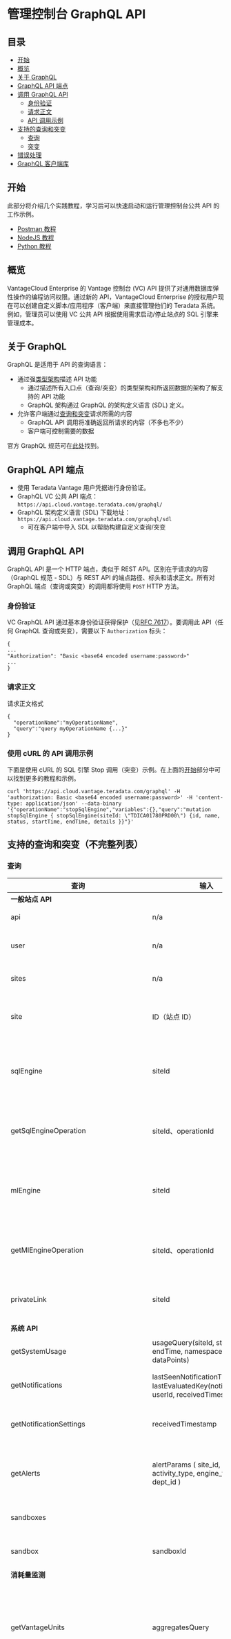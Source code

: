 管理控制台 GraphQL API
======================

目录
----

-   [开始](#Getting-Started)
-   [概览](#概览)
-   [关于 GraphQL](#About-Graphql)
-   [GraphQL API 端点](#The-GraphQL-API-Endpoint)
-   [调用 GraphQL API](#Calling-the-GraphQL-API)
    -   [身份验证](#身份验证)
    -   [请求正文](#Request-Body)
    -   [API 调用示例](#Example-API-Call)
-   [支持的查询和突变](#Supported-Queries-and-Mutations)
    -   [查询](#查询)
    -   [突变](#突变)
-   [错误处理](#Error-Handling)
-   [GraphQL 客户端库](#GraphQL-Client-Libraries)

开始
----

此部分将介绍几个实践教程，学习后可以快速启动和运行管理控制台公共 API 的工作示例。

-   [Postman 教程](./appendix/postman/tutorial.md)
-   [NodeJS 教程](./appendix/nodejs/tutorial.md)
-   [Python 教程](./appendix/python/tutorial.md)

概览
----

VantageCloud Enterprise 的 Vantage 控制台 (VC) API 提供了对通用数据库弹性操作的编程访问权限。通过新的 API，VantageCloud Enterprise 的授权用户现在可以创建自定义脚本/应用程序（客户端）来直接管理他们的 Teradata 系统。例如，管理员可以使用 VC 公共 API 根据使用需求启动/停止站点的 SQL 引擎来管理成本。

关于 GraphQL
------------

GraphQL 是适用于 API 的查询语言：

-   通过强[类型架构](https://graphql.org/learn/schema/)描述 API 功能
    -   通过描述所有入口点（查询/突变）的类型架构和所返回数据的架构了解支持的 API 功能
    -   GraphQL 架构通过 GraphQL 的架构定义语言 (SDL) 定义。
-   允许客户端通过[查询和突变](https://graphql.org/learn/queries/)请求所需的内容
    -   GraphQL API 调用将准确返回所请求的内容（不多也不少）
    -   客户端可控制需要的数据

官方 GraphQL 规范可在[此处](https://graphql.github.io/graphql-spec/June2018/)找到。

GraphQL API 端点
----------------

-   使用 Teradata Vantage 用户凭据进行身份验证。
-   GraphQL VC 公共 API 端点：`https://api.cloud.vantage.teradata.com/graphql/`
-   GraphQL 架构定义语言 (SDL) 下载地址：`https://api.cloud.vantage.teradata.com/graphql/sdl`
    -   可在客户端中导入 SDL 以帮助构建自定义查询/突变

调用 GraphQL API
----------------

GraphQL API 是一个 HTTP 端点，类似于 REST API。区别在于请求的内容（GraphQL 规范 - SDL）与 REST API 的端点路径、标头和请求正文。所有对 GraphQL 端点（查询或突变）的调用都将使用 `POST` HTTP 方法。

### 身份验证

VC GraphQL API 通过基本身份验证获得保护（见[RFC 7617](https://tools.ietf.org/html/rfc7617)）。要调用此 API（任何 GraphQL 查询或突变），需要以下 `Authorization` 标头：

``` sourceCode
{
...
"Authorization": "Basic <base64 encoded username:password>"
...
}
```

### 请求正文

请求正文格式

``` sourceCode
{
  "operationName":"myOperationName",
  "query":"query myOperationName {...}"
}
```

### 使用 cURL 的 API 调用示例

下面是使用 cURL 的 SQL 引擎 Stop 调用（突变）示例。在上面的[开始](#Getting-Started)部分中可以找到更多的教程和示例。

``` sourceCode
curl 'https://api.cloud.vantage.teradata.com/graphql' -H 'authorization: Basic <base64 encoded username:password>' -H 'content-type: application/json' --data-binary '{"operationName":"stopSqlEngine","variables":{},"query":"mutation stopSqlEngine { stopSqlEngine(siteId: \"TDICA01780PRD00\") {id, name, status, startTime, endTime, details }}"}'
```

支持的查询和突变（不完整列表）
------------------------------

### 查询

<table style="width:99%;">
<colgroup>
<col style="width: 33%" />
<col style="width: 33%" />
<col style="width: 33%" />
</colgroup>
<thead>
<tr class="header">
<th>查询</th>
<th>输入</th>
<th>详细信息</th>
</tr>
</thead>
<tbody>
<tr class="odd">
<td><strong>一般站点 API</strong></td>
<td></td>
<td></td>
</tr>
<tr class="even">
<td>api</td>
<td>n/a</td>
<td>API 版本详细信息</td>
</tr>
<tr class="odd">
<td>user</td>
<td>n/a</td>
<td>获取用户的策略角色</td>
</tr>
<tr class="even">
<td>sites</td>
<td>n/a</td>
<td>列出 Teradata 站点</td>
</tr>
<tr class="odd">
<td>site</td>
<td>ID（站点 ID）</td>
<td>获取有关特定站点的详细信息</td>
</tr>
<tr class="even">
<td>sqlEngine</td>
<td>siteId</td>
<td>获取给定站点 ID 对应的特定 SQL 引擎的详细信息</td>
</tr>
<tr class="odd">
<td>getSqlEngineOperation</td>
<td>siteId、operationId</td>
<td>获取有关特定 SQL 引擎操作的详细信息</td>
</tr>
<tr class="even">
<td>mlEngine</td>
<td>siteId</td>
<td>获取给定站点 ID 对应的特定 ML 引擎的详细信息</td>
</tr>
<tr class="odd">
<td>getMlEngineOperation</td>
<td>siteId、operationId</td>
<td>获取有关特定 ML 引擎操作的详细信息</td>
</tr>
<tr class="even">
<td>privateLink</td>
<td>siteId</td>
<td>获取有关站点的专用链接信息</td>
</tr>
<tr class="odd">
<td><strong>系统 API</strong></td>
<td></td>
<td></td>
</tr>
<tr class="even">
<td>getSystemUsage</td>
<td>usageQuery(siteId, startTime, endTime, namespace, dataPoints)</td>
<td>获取站点的使用情况数据</td>
</tr>
<tr class="odd">
<td>getNotifications</td>
<td>lastSeenNotificationTimestamp、lastEvaluatedKey(notificationId, userId, receivedTimestamp)</td>
<td>获取用户的全局通知</td>
</tr>
<tr class="even">
<td>getNotificationSettings</td>
<td>receivedTimestamp</td>
<td>获取用户的全局电子邮件通知设置</td>
</tr>
<tr class="odd">
<td>getAlerts</td>
<td>alertParams ( site_id, activity_type, engine_types, dept_id )</td>
<td>获取此用户的全部或经筛选的阈值警报列表</td>
</tr>
<tr class="even">
<td>sandboxes</td>
<td></td>
<td>获取此用户的所有沙盒</td>
</tr>
<tr class="odd">
<td>sandbox</td>
<td>sandboxId</td>
<td>获取有关沙盒的信息</td>
</tr>
<tr class="even">
<td><strong>消耗量监测</strong></td>
<td></td>
<td></td>
</tr>
<tr class="odd">
<td>getVantageUnits</td>
<td>aggregatesQuery</td>
<td>获取启用了 Vantage 消耗量监测的站点的 Vantage 单位使用率数据</td>
</tr>
<tr class="even">
<td>getCDSUsage</td>
<td>aggregatesQuery</td>
<td>获取启用了 Vantage 消耗量监测的站点的消耗数据存储数据</td>
</tr>
<tr class="odd">
<td>getQueryActivity</td>
<td>aggregatesQuery</td>
<td>获取启用了 Vantage 消耗量监测的站点的 Vantage 查询活动和使用率数据</td>
</tr>
<tr class="even">
<td>getWeeklyStats</td>
<td>aggregatesQuery</td>
<td>获取启用了 Vantage 消耗量监测的站点的 Vantage 查询数据</td>
</tr>
<tr class="odd">
<td>getTokenUnits</td>
<td>aggregatesQuery</td>
<td>获取启用了单位消耗量监测的站点的单位消耗量数据</td>
</tr>
<tr class="even">
<td>getTokenStorage</td>
<td>aggregatesQuery</td>
<td>获取启用了单位消耗量监测的站点的单位消耗量存储数据</td>
</tr>
<tr class="odd">
<td><em>aggregatesQuery (interval_type, activity_type (STORAGE, UNITS, VANTAGE_UNITS, CDS), site_id, engine_types, range_begin, range_end, grouping, dept_id)</em></td>
<td></td>
<td></td>
</tr>
<tr class="even">
<td>getForecast</td>
<td>siteId、numOfDays</td>
<td>获取启用了 Vantage 消耗量监测的站点的预测 Vantage 单位使用率数据</td>
</tr>
<tr class="odd">
<td>getContracts</td>
<td>siteId</td>
<td>获取启用了 Vantage 消耗量监测的站点的合同数据</td>
</tr>
<tr class="even">
<td>getTokenContracts</td>
<td>siteId</td>
<td>获取启用了单位消耗量监测的站点的合同数据</td>
</tr>
<tr class="odd">
<td><strong>数据保护、备份和恢复作业</strong>s</td>
<td></td>
<td></td>
</tr>
<tr class="even">
<td>getSiteDataProtectionPlans</td>
<td>siteId、page (number)、pageSize (number)</td>
<td>获取该站点的所有数据保护计划</td>
</tr>
<tr class="odd">
<td>getCustomerDataProtectionPlans</td>
<td>page (number)、pageSize (number)</td>
<td>获取该用户的所有数据保护计划</td>
</tr>
<tr class="even">
<td>getCustomerExecutionHistory</td>
<td>siteId、page (number)、pageSize (number)</td>
<td>获取该用户的所有作业的历史记录和状态（可以通过 siteId 进行筛选）</td>
</tr>
<tr class="odd">
<td>getDataProtectionPlanExecutionHistory</td>
<td>siteId、jobId、page (number)、pageSize (number)</td>
<td>获取特定作业的所有运行的历史记录和状态</td>
</tr>
<tr class="even">
<td>getDataProtectionPlanDetails</td>
<td>siteId、jobId、includeSettings (boolean)</td>
<td>获取特定数据保护作业的所有详细信息</td>
</tr>
<tr class="odd">
<td>getExecutionById</td>
<td>siteId、jobId、executionId</td>
<td>获取特定数据保护作业运行的详细信息</td>
</tr>
<tr class="even">
<td>getDataProtectionPlanSchedules</td>
<td>siteId、jobId</td>
<td>获取已调度的数据保护作业运行时间列表</td>
</tr>
<tr class="odd">
<td>getDataProtectionPlanScheduleDetails</td>
<td>siteId、jobId、scheduleId</td>
<td>获取已调度的数据保护作业运行的具体详细信息</td>
</tr>
<tr class="even">
<td>getNextRuns</td>
<td>siteId、jobId、limit (number)</td>
<td>获取已调度的即将进行的数据保护作业列表</td>
</tr>
<tr class="odd">
<td>getRetainedCopiesForDataProtectionPlan</td>
<td>siteId、jobId、page? (number)、pageSize? (number)</td>
<td>获取从数据保护作业创建的已存储成功备份的列表。</td>
</tr>
<tr class="even">
<td>getRetainedCopiesForSite</td>
<td>siteId、page (number)、pageSize (number)</td>
<td>获取为特定站点上的所有数据保护作业创建的已存储成功备份的列表。</td>
</tr>
<tr class="odd">
<td>getRetainedCopies</td>
<td>page (number)、pageSize (number)</td>
<td>获取为此用户创建的已存储成功备份的列表。</td>
</tr>
<tr class="even">
<td>getSiteDatabases</td>
<td>siteId</td>
<td>加载站点中用于恢复到另一个数据库的数据库列表。</td>
</tr>
<tr class="odd">
<td>getDatabaseObjects</td>
<td>siteId、xAuthCredential、objectName、objectType、search、page (number)、pageSize (number)</td>
<td>获取数据库上现有对象的列表以选择要备份的对象</td>
</tr>
<tr class="even">
<td>restoreAuthenticationCheck</td>
<td>siteId</td>
<td>检查用户是否具有对所选对象执行恢复的适当的身份验证凭据</td>
</tr>
<tr class="odd">
<td>getDRDetails</td>
<td>siteId、actionType(getTargets, getDRDetails)</td>
<td>获取站点的快照灾难恢复尝试详细信息</td>
</tr>
<tr class="even">
<td>getFailoverDetails</td>
<td>siteId、page (number)、pageSize (number)</td>
<td>获取站点的快照灾难恢复故障转移详细信息</td>
</tr>
<tr class="odd">
<td>getBackupJobObjects</td>
<td>siteId、jobId、executionId</td>
<td>获取针对特定　DSA　备份保存的对象</td>
</tr>
<tr class="even">
<td>getRestoreHistory</td>
<td>siteId、backupJobId</td>
<td>获取针对用户、特定于站点或特定备份作业的所有 DSA 备份的历史记录</td>
</tr>
<tr class="odd">
<td>getRestoreExecutions</td>
<td>siteId、jobId、executionId、restoreJobId</td>
<td>获取特定备份作业/执行的执行尝试列表</td>
</tr>
<tr class="even">
<td>getRestoreExecutionDetails</td>
<td>siteId、jobId、executionId、restoreExecutionId</td>
<td>获取 DSA 恢复的执行尝试的详细信息</td>
</tr>
</tbody>
</table>

### 突变

<table style="width:99%;">
<colgroup>
<col style="width: 25%" />
<col style="width: 37%" />
<col style="width: 37%" />
</colgroup>
<thead>
<tr class="header">
<th>突变</th>
<th>输入</th>
<th>详细信息</th>
</tr>
</thead>
<tbody>
<tr class="odd">
<td><strong>一般站点 API</strong></td>
<td></td>
<td></td>
</tr>
<tr class="even">
<td>startSqlEngine</td>
<td>siteId（SQL 引擎的站点 ID）</td>
<td>针对给定站点 ID 启动 SQL 引擎。</td>
</tr>
<tr class="odd">
<td>stopSqlEngine</td>
<td>siteId（SQL 引擎的站点 ID）</td>
<td>针对给定站点 ID 停止 SQL 引擎。</td>
</tr>
<tr class="even">
<td>scaleOutInSqlEngine</td>
<td>siteId（SQL 引擎的站点 ID）、nodeCount（要纵向扩展/缩减的节点数量）</td>
<td>将 SQL 引擎横向扩展或缩减为针对给定站点 ID 提供的节点数。</td>
</tr>
<tr class="odd">
<td>scaleUpDownSqlEngine</td>
<td>siteId（SQL 引擎的站点 ID）、instanceType（要更改到的节点实例类型）</td>
<td>将 SQL 引擎纵向扩展或缩减为针对给定站点 ID 提供的实例类型。</td>
</tr>
<tr class="even">
<td>storageResizeSqlEngine</td>
<td>siteId（SQL 引擎的站点 ID）、value（新存储大小值）、units（存储大小单位）</td>
<td>将 SQL 引擎的存储大小调整为提供的以 units 为单位的总值。</td>
</tr>
<tr class="odd">
<td>startMlEngine</td>
<td>siteId（ML 引擎的站点 ID）</td>
<td>针对给定站点 ID 启动 ML 引擎。</td>
</tr>
<tr class="even">
<td>stopMlEngine</td>
<td>siteId（ML 引擎的站点 ID）</td>
<td>针对给定站点 ID 停止 ML 引擎。</td>
</tr>
<tr class="odd">
<td>addPrivateLinkUsers</td>
<td>id、siteId、users（用户列表）</td>
<td>将 privatelink 用户添加到专用链接连接的允许列表</td>
</tr>
<tr class="even">
<td>removePrivateLinkUsers</td>
<td>id、siteId、users（用户列表）</td>
<td>从专用链接连接的允许列表中移除 privatelink 用户</td>
</tr>
<tr class="odd">
<td><strong>系统 API</strong></td>
<td></td>
<td></td>
</tr>
<tr class="even">
<td>assumeRole</td>
<td>targetRole (ROLE)</td>
<td>更改/承担您用户的角色。</td>
</tr>
<tr class="odd">
<td>createAlert</td>
<td>alert ()</td>
<td>创建阈值警报</td>
</tr>
<tr class="even">
<td>updateAlert</td>
<td>alertId、alert ()</td>
<td>更新阈值警报</td>
</tr>
<tr class="odd">
<td>deleteAlerts</td>
<td>alertIds</td>
<td>按 ID 列表删除多个警报</td>
</tr>
<tr class="even">
<td>toggleGlobalNotification</td>
<td>updatedSubscription(email, topicName, channelName)</td>
<td>为您的用户订阅通知主题</td>
</tr>
<tr class="odd">
<td>createSandbox</td>
<td>name、parentSiteId (siteId)</td>
<td>创建站点的沙盒副本</td>
</tr>
<tr class="even">
<td>deleteSandbox</td>
<td>sandboxId</td>
<td>请求删除沙盒</td>
</tr>
<tr class="odd">
<td><strong>数据保护、备份和恢复作业</strong></td>
<td></td>
<td></td>
</tr>
<tr class="even">
<td>createDataProtectionPlan</td>
<td>siteId、createInput (name, sourceSite, targetSite, description, active (boolean), priority (number), jobType (BACKUP, RESTORE, REPLICATION), backupMechanism (DSA, CDP,</td>
<td>DSC), retainedCopiesCount (number), autoAbort (boolean), autoAbortInMinutes (number), objects(objectName, objectType, parentName, parentType, includeAll (boolean), excludeObjects (objectName, objectType,))</td>
</tr>
<tr class="odd">
<td>targetRetentionCopiesCount (number), backupType(FULL, SNAPSHOT, SNAPSHOT_DR))</td>
<td>创建站点的数据保护计划</td>
<td></td>
</tr>
<tr class="even">
<td>updateDataProtectionSettings</td>
<td>siteId、jobId、updateInput (name, sourceSite, targetSite, description, active (boolean), priority (number), jobType (BACKUP, RESTORE, REPLICATION), backupMechanism</td>
<td>(DSA, CDP, DSC), retainedCopiesCount (number), autoAbort (boolean), autoAbortInMinutes (number), objects(objectName, objectType, parentName, parentType, includeAll (boolean), excludeObjects (objectName, objectType))</td>
</tr>
<tr class="odd">
<td>targetRetentionCopiesCount (number), backupType(FULL, SNAPSHOT, SNAPSHOT_DR))</td>
<td>更新站点的数据保护计划</td>
<td></td>
</tr>
<tr class="even">
<td>deleteDataProtectionPlan</td>
<td>siteId、jobId</td>
<td>删除数据保护计划</td>
</tr>
<tr class="odd">
<td>createDataProtectionPlanSchedule</td>
<td>siteId、jobId、scheduleInput (scheduleExpression, runType (FULL, DELTA, SNAPSHOT, SNAPSHOT_DR))</td>
<td>创建数据保护计划的调度</td>
</tr>
<tr class="even">
<td>updateDataProtectionPlanSchedule</td>
<td>siteId、jobId、scheduleId、scheduleInput (scheduleExpression, runType (FULL, DELTA, SNAPSHOT, SNAPSHOT_DR))</td>
<td>更新数据保护计划的调度</td>
</tr>
<tr class="odd">
<td>deleteDataProtectionPlanSchedule</td>
<td>siteId、jobId、scheduleId</td>
<td>删除数据保护计划的调度</td>
</tr>
<tr class="even">
<td>previewDataProtectionPlanSchedule</td>
<td>siteId、jobId、scheduleInput (scheduleExpression, runType (FULL, DELTA, SNAPSHOT, SNAPSHOT_DR))</td>
<td>预览数据保护计划的调度</td>
</tr>
<tr class="odd">
<td>abortJob</td>
<td>siteId、jobId</td>
<td>中止正在运行的数据保护计划</td>
</tr>
<tr class="even">
<td>instantJobRun</td>
<td>siteId、jobId、runType (FULL, DELTA, SNAPSHOT, SNAPSHOT_DR)</td>
<td>立即运行数据保护计划</td>
</tr>
<tr class="odd">
<td>restoreData</td>
<td>siteId、executionId、jobId、settings (name, abortOnAccessRightsViolation (boolean), runAsCopyJob (boolean), restoreToDifferentDb (boolean), renameRestoredObjects (boolean),</td>
<td>skipStatistics (boolean), skipJoinHashIndexes (boolean), targetDatabase, tableNameSuffix, objects (objectName, objectType, parentName, parentType, includeAll (boolean), excludeObjects (objectName,</td>
</tr>
<tr class="even">
<td>updateRestoreJobSettings</td>
<td>siteId、jobId、backupExecutionId、updateInput(name, abortOnAccessRightsViolation (boolean), runAsCopyJob (boolean), restoreToDifferentDb (boolean), renameRestoredObjects</td>
<td>(boolean), skipStatistics (boolean), skipJoinHashIndexes (boolean), targetDatabase, tableNameSuffix, objects (objectName, objectType, parentName, parentType, includeAll (boolean), excludeObjects</td>
</tr>
<tr class="odd">
<td>failOverData</td>
<td>siteId、executionId、jobId、failOverInput ( name, sourceSite, targetSite, description, active (boolean), priority (number), jobType (BACKUP, RESTORE, REPLICATION), backupMechanism</td>
<td>(DSA’,CDP, DSC), retainedCopiesCount (number), autoAbort (boolean), autoAbortInMinutes (number), objects (objectName, objectType, parentName, parentType, includeAll (boolean), excludeObjects</td>
</tr>
<tr class="even">
<td>precheckRestore</td>
<td>siteId、executionId、jobId</td>
<td>（针对给定站点（如有提供））验证快照能否用作恢复副本</td>
</tr>
<tr class="odd">
<td>protectRetainCopy</td>
<td>siteId、jobId、backupSetId、isRetained (boolean)</td>
<td>保护或取消保护保留的副本</td>
</tr>
</tbody>
</table>

错误处理
--------

与 REST API 类似，调用 GraphQL API 也可以返回错误响应。一些示例包括未经授权/禁止的错误、未找到资源、操作失败等。GraphQL API 调用产生的错误详细信息包含在返回的响应正文中。

由于 GraphQL 调用可以跨越多个服务，因此错误对象将作为响应正文 `errors` 部分的列表返回。错误对象的结构如下所示：

``` sourceCode
"error": {
  "message" # message string
  "extensions": {  # additional metadata about the error
    "code" # error code, e.g. UNAUTHORIZED, FORBIDDEN, BAD_USER_INPUT, etc.
    ... # other error related details
  },
  "path": [String] # Query path(s) that resulted in this error
  "locations": ["line": Int, "column": Int] # Query line(s) and column(s) that resulted in this error
}
```

错误代码包含在错误对象 `extensions` 部分中名为 `code` 的字段中。

### 未经授权的响应示例

对未经授权的 API 调用的响应。

``` sourceCode
{
  "errors": [
    {
      "message": "unauthorized",
      "extensions": {
        "code": "UNAUTHORIZED"
      }
    }
  ]
}
```

### 未找到请求响应的示例

正在试图获取不存在的站点的详细信息。

``` sourceCode
{
  "errors": [
    {
      "message": "Site for the provided ID 'NOT_EXISTENT_SITE_ID' was not found",
      "locations": [
        {
          "line": 2,
          "column": 3
        }
      ],
      "path": [
        "stopSqlEngine"
      ],
      "extensions": {
        "id": "NOT_EXISTENT_SITE_ID",
        "status": "NOT_FOUND",
        "code": "BAD_USER_INPUT"
      }
    }
  ],
  "data": {
    "stopSqlEngine": null
  }
}
```

### 无效请求响应的示例

在 SQL 引擎启动操作当前不可用的站点上调用该操作（例如 SQL 引擎已经在运行）。

``` sourceCode
{
  "errors": [
    {
      "message": "SQL Engine START Operation Failed",
      "locations": [
        {
          "line": 2,
          "column": 3
        }
      ],
      "path": [
        "startSqlEngine"
      ],
      "extensions": {
        "status": "OPERATION_NOT_AVAILABLE",
        "availableOperations": [
          "SCALE_UP_SCALE_DOWN",
          "SCALE_OUT_SCALE_IN",
          "STOP",
          "STORAGE_RESIZE"
        ],
        "details": "SQL Engine START Operation is not available at this time.",
        "code": "BAD_USER_INPUT"
      }
    }
  ],
  "data": {
    "startSqlEngine": null
  }
}
```

GraphQL 客户端库
----------------

下面的列表包含了用于调用 GraphQL API 的热门客户端库：

[GraphQL 客户端](https://graphql.org/code/#graphql-clients)
